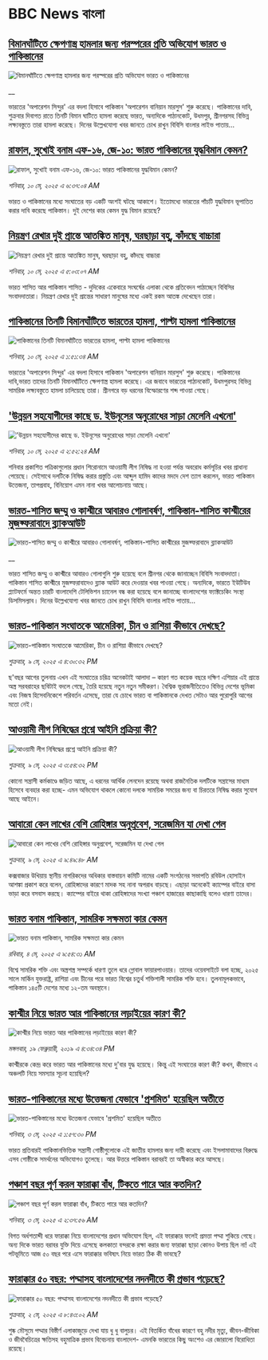 # BBC News বাংলা## [বিমানঘাঁটিতে ক্ষেপণাস্ত্র হামলার জন্য পরস্পরের প্রতি অভিযোগ ভারত ও পাকিস্তানের](https://www.bbc.co.uk/bengali/live/c98pyl4246et?at_campaign=githubrss)![বিমানঘাঁটিতে ক্ষেপণাস্ত্র হামলার জন্য পরস্পরের প্রতি অভিযোগ ভারত ও পাকিস্তানের](https://ichef.bbci.co.uk/ace/standard/240/cpsprodpb/c56c/live/c1555100-2d46-11f0-8ff1-59f5dcf8e9f5.jpg)__ভারতের 'অপারেশন সিন্দুর' এর বদলা হিসাবে পাকিস্তান 'অপারেশন বানিয়ান মারসুস' শুরু করেছে। পাকিস্তানের দাবি, শুক্রবার দিবাগত রাতে তিনটি বিমান ঘাটিতে হামলা করেছে ভারত, অন্যদিকে পাঠানকোট, উধমপুর, শ্রীনগরসহ বিভিন্ন লক্ষ্যবস্তুতে  তারা হামলা করেছে। দিনের উল্লেখযোগ্য খবর জানতে চোখ রাখুন বিবিসি বাংলার লাইভ পাতায়...## [রাফাল, সুখোই বনাম এফ-১৬, জে-১০: ভারত পাকিস্তানের যুদ্ধবিমান কেমন? ](https://www.bbc.com/bengali/articles/cgq32j1j5dqo?at_campaign=githubrss)![রাফাল, সুখোই বনাম এফ-১৬, জে-১০: ভারত পাকিস্তানের যুদ্ধবিমান কেমন? ](https://ichef.bbci.co.uk/ace/standard/240/cpsprodpb/610c/live/3ab54f40-2cbc-11f0-b94c-af824e2cce35.jpg)_শনিবার, ১০ মে, ২০২৫ এ ৬:৩৭:০৪ AM_ভারত ও পাকিস্তানের মধ্যে সংঘাতের বড় একটি অংশই ঘটছে আকাশে। ইতোমধ্যে ভারতের পাঁচটি যুদ্ধবিমান ভূপাতিত করার দাবি করেছে পাকিস্তান। দুই দেশের কার কেমন যুদ্ধ বিমান রয়েছে?## [নিয়ন্ত্রণ রেখার দুই প্রান্তে আতঙ্কিত মানুষ, ঘরছাড়া বহু, কাঁদছে বাচ্চারা](https://www.bbc.com/bengali/articles/cwy6wq0p1p5o?at_campaign=githubrss)![নিয়ন্ত্রণ রেখার দুই প্রান্তে আতঙ্কিত মানুষ, ঘরছাড়া বহু, কাঁদছে বাচ্চারা](https://ichef.bbci.co.uk/ace/standard/240/cpsprodpb/83e6/live/314396b0-2cf8-11f0-8ff1-59f5dcf8e9f5.jpg)_শনিবার, ১০ মে, ২০২৫ এ ৫:০৩:০৭ AM_ভারত শাসিত আর পাকিস্তান শাসিত - দুদিকের একেবারে সংঘর্ষের এলাকা থেকে প্রতিবেদন পাঠাচ্ছেন বিবিসির সংবাদদাতারা। নিয়ন্ত্রণ রেখার দুই  প্রান্তের সাধারণ মানুষের মধ্যে একই রকম আতঙ্ক দেখেছেন তারা।## [পাকিস্তানের তিনটি বিমানঘাঁটিতে ভারতের হামলা, পাল্টা হামলা পাকিস্তানের](https://www.bbc.com/bengali/articles/cp3qwn40jz9o?at_campaign=githubrss)![পাকিস্তানের তিনটি বিমানঘাঁটিতে ভারতের হামলা, পাল্টা হামলা পাকিস্তানের](https://ichef.bbci.co.uk/ace/standard/240/cpsprodpb/4634/live/bdfab550-2d3b-11f0-8f57-b7237f6a66e6.jpg)_শনিবার, ১০ মে, ২০২৫ এ ১:৫১:৩৪ AM_ভারতের 'অপারেশন সিন্দুর' এর বদলা হিসাবে পাকিস্তান 'অপারেশন বানিয়ান মারসুস' শুরু করেছে। পাকিস্তানের দাবি,ভারত তাদের তিনটি বিমানঘাঁটিতে ক্ষেপণাস্ত্র হামলা করেছে। এর জবাবে ভারতের পাঠানকোট, উধমপুরসহ বিভিন্ন সামরিক লক্ষ্যবস্তুতে হামলা চালিয়েছে তারা। শ্রীনগরে বড় ধরনের বিস্ফোরণের শব্দ পাওয়া গেছে।## ['উন্নয়ন সহযোগীদের কাছে ড. ইউনূসের অনুরোধের সাড়া মেলেনি এখনো'](https://www.bbc.com/bengali/articles/cqj7r0e80v4o?at_campaign=githubrss)!['উন্নয়ন সহযোগীদের কাছে ড. ইউনূসের অনুরোধের সাড়া মেলেনি এখনো'](https://ichef.bbci.co.uk/ace/standard/240/cpsprodpb/76b6/live/fb1475d0-2d49-11f0-ad17-5fe7d01901b1.jpg)_শনিবার, ১০ মে, ২০২৫ এ ২:৫২:২৪ AM_শনিবার প্রকাশিত পত্রিকাগুলোর প্রধান শিরোনামে আওয়ামী লীগ নিষিদ্ধ না হওয়া পর্যন্ত অবরোধ  কর্মসূচির খবর প্রাধান্য পেয়েছে। সেইসাথে দলটিকে নিষিদ্ধ করার প্রস্তুতি এবং আব্দুল হামিদ কাদের মদদে দেশ ত্যাগ করলেন, ভারত পাকিস্তান উত্তেজনা, তাপপ্রবাহ, বিনিয়োগ এমন নানা খবর আলোচনায় আছে।## [ভারত-শাসিত জম্মু ও কাশ্মীরে আবারও গোলাবর্ষণ, পাকিস্তান-শাসিত কাশ্মীরের মুজফ্ফরাবাদে ব্ল্যাকআউট](https://www.bbc.co.uk/bengali/live/ce810rx6e1kt?at_campaign=githubrss)![ভারত-শাসিত জম্মু ও কাশ্মীরে আবারও গোলাবর্ষণ, পাকিস্তান-শাসিত কাশ্মীরের মুজফ্ফরাবাদে ব্ল্যাকআউট](https://ichef.bbci.co.uk/ace/standard/240/cpsprodpb/5260/live/2c377110-2d06-11f0-8f57-b7237f6a66e6.jpg)__ভারত শাসিত জম্মু ও কাশ্মীরে আবারও গোলাগুলি শুরু হয়েছে বলে শ্রীনগর থেকে জানাচ্ছেন বিবিসি সংবাদদাতা। পাকিস্তান শাসিত কাশ্মীরে মুজফ্ফরাবাদেও ব্ল্যাক আউট করে দেওয়ার খবর পাওয়া গেছে। অন্যদিকে, ভারতে ইউটিউব প্ল্যাটফর্মে অন্তত চারটি বাংলাদেশি টেলিভিশন চ্যানেল বন্ধ করা হয়েছে বলে জানাচ্ছে বাংলাদেশের ফ্যাক্টচেকিং সংস্থা ডিসমিসল্যাব। দিনের উল্লেখযোগ্য খবর জানতে চোখ রাখুন বিবিসি বাংলার লাইভ পাতায়...## [ভারত-পাকিস্তান সংঘাতকে আমেরিকা, চীন ও রাশিয়া কীভাবে দেখছে?](https://www.bbc.com/bengali/articles/c771l03e185o?at_campaign=githubrss)![ভারত-পাকিস্তান সংঘাতকে আমেরিকা, চীন ও রাশিয়া কীভাবে দেখছে?](https://ichef.bbci.co.uk/ace/standard/240/cpsprodpb/e113/live/be320480-2ce4-11f0-b26b-ab62c890638b.jpg)_শুক্রবার, ৯ মে, ২০২৫ এ ৪:৩০:৩২ PM_ছ'বছর আগের তুলনায় এখন এই সংঘাতের চরিত্র অনেকটাই আলাদা – কারণ গত কয়েক বছরে দক্ষিণ এশিয়ার এই প্রান্তে অস্ত্র সরবরাহের ছবিটাই বদলে গেছে, তৈরি হয়েছে নতুন নতুন সমীকরণ। বৈশ্বিক ভূরাজনীতিতেও বিভিন্ন দেশের ভূমিকা এবং নিজস্ব হিসেবনিকেশে পরিবর্তন এসেছে, তারা যে চোখে ভারত বা পাকিস্তানকে দেখত সেটাও আর পুরোপুরি আগের মতো নেই।## [আওয়ামী লীগ নিষিদ্ধের প্রশ্নে আইনি প্রক্রিয়া কী?](https://www.bbc.com/bengali/articles/c20x4lgyl2jo?at_campaign=githubrss)![আওয়ামী লীগ নিষিদ্ধের প্রশ্নে আইনি প্রক্রিয়া কী?](https://ichef.bbci.co.uk/ace/standard/240/cpsprodpb/387e/live/e6de9d80-2ce4-11f0-b9d2-ffe9aa23cdd0.jpg)_শুক্রবার, ৯ মে, ২০২৫ এ ৩:৫৪:৩২ PM_কোনো সন্ত্রাসী কর্মকাণ্ডে জড়িত আছে, এ ধরনের আর্থিক লেনদেন রয়েছে অথবা রাজনৈতিক দলটিকে সন্ত্রাসের মাধ্যম হিসেবে ব্যবহার করা হচ্ছে- এমন অভিযোগ থাকলে কোনো দলকে সাময়িক সময়ের জন্য বা চিরতরে নিষিদ্ধ করার সুযোগ আছে আইনে।## [আবারো কেন লাখের বেশি রোহিঙ্গার অনুপ্রবেশ, সরেজমিন যা দেখা গেল](https://www.bbc.com/bengali/articles/c62v4g1djveo?at_campaign=githubrss)![আবারো কেন লাখের বেশি রোহিঙ্গার অনুপ্রবেশ, সরেজমিন যা দেখা গেল](https://ichef.bbci.co.uk/ace/standard/240/cpsprodpb/0824/live/6ce62390-2c21-11f0-8ff1-59f5dcf8e9f5.jpg)_শুক্রবার, ৯ মে, ২০২৫ এ ৯:৪৯:৪৮ AM_কক্সবাজার উখিয়ায় স্থানীয় নাগরিকদের অধিকার বাস্তবায়ন কমিটি নামের একটি সংগঠনের সভাপতি রবিউল হোসাইন আশঙ্কা প্রকাশ করে বলেন, রোহিঙ্গাদের কারণে মাদক সহ নানা অপরাধ বাড়ছে। এছাড়া   অনেকেই ক্যাম্পের বাইরে বাসা ভাড়া করে বসবাস করছে। ক্যাম্পের বাইরে থাকা রোহিঙ্গাদের সংখ্যা পঞ্চাশ হাজারের কাছাকাছি বলেও ধারণা তাদের।## [ভারত বনাম পাকিস্তান, সামরিক সক্ষমতা কার কেমন ](https://www.bbc.com/bengali/articles/c62gm3y9dl1o?at_campaign=githubrss)![ভারত বনাম পাকিস্তান, সামরিক সক্ষমতা কার কেমন ](https://ichef.bbci.co.uk/ace/standard/240/cpsprodpb/b45e/live/e470bad0-268e-11f0-b26b-ab62c890638b.jpg)_রবিবার, ৪ মে, ২০২৫ এ ৯:৫৪:৩১ AM_বিশ্বে সামরিক শক্তি এবং অস্ত্রশস্ত্র সম্পর্কে ধারণা তুলে ধরে গ্লোবাল ফায়ারপাওয়ার। তাদের ওয়েবসাইটে বলা হচ্ছে, ২০২৫ সালে মার্কিন যুক্তরাষ্ট্র, রাশিয়া এবং চীনের পরে ভারত বিশ্বের চতুর্থ শক্তিশালী সামরিক শক্তি হবে। তুলনামূলকভাবে, পাকিস্তান ১৪৫টি দেশের মধ্যে ১২-তম অবস্থানে।## [কাশ্মীর নিয়ে ভারত আর পাকিস্তানের লড়াইয়ের কারণ কী?](https://www.bbc.com/bengali/news-47292738?at_campaign=githubrss)![কাশ্মীর নিয়ে ভারত আর পাকিস্তানের লড়াইয়ের কারণ কী?](https://ichef.bbci.co.uk/ace/standard/240/cpsprodpb/E2EA/production/_105709085__105648048_hi052329226.jpg)_মঙ্গলবার, ১৯ ফেব্রুয়ারী, ২০১৯ এ ৪:৩৪:৩৪ PM_কাশ্মীরকে কেন্দ্র করে ভারত আর পাকিস্তানের মধ্যে দু'বার যুদ্ধ হয়েছে। কিন্তু এই সংঘাতের কারণ কী? কখন, কীভাবে এ অঞ্চলটি নিয়ে সমস্যার সূচনা হয়েছিল?## [ভারত-পাকিস্তানের মধ্যে উত্তেজনা যেভাবে 'প্রশমিত' হয়েছিল অতীতে](https://www.bbc.com/bengali/articles/c3v9qwpn4dko?at_campaign=githubrss)![ভারত-পাকিস্তানের মধ্যে উত্তেজনা যেভাবে 'প্রশমিত' হয়েছিল অতীতে](https://ichef.bbci.co.uk/ace/standard/240/cpsprodpb/16bf/live/62bfada0-2802-11f0-8c66-ebf25fc2cfef.jpg)_শনিবার, ৩ মে, ২০২৫ এ ১:৫৭:৩০ PM_ভারত প্রতিবারই পাকিস্তানভিত্তিক সন্ত্রাসী গোষ্ঠীগুলোকে এই জাতীয় হামলার জন্য দায়ী করেছে এবং ইসলামাবাদের বিরুদ্ধে এসব গোষ্ঠীকে সমর্থনের অভিযোগও তুলেছে। আর উত্তরে পাকিস্তান বরাবরই তা অস্বীকার করে আসছে।## [পঞ্চাশ বছর পূর্ণ করল ফারাক্কা বাঁধ, টিকতে পারে আর কতদিন?](https://www.bbc.com/bengali/articles/cly1j90y6dvo?at_campaign=githubrss)![পঞ্চাশ বছর পূর্ণ করল ফারাক্কা বাঁধ, টিকতে পারে আর কতদিন?](https://ichef.bbci.co.uk/ace/standard/240/cpsprodpb/9f66/live/07258490-266f-11f0-af27-090e238d1774.jpg)_শনিবার, ৩ মে, ২০২৫ এ ২:৩৭:৫৬ AM_বিগত অর্ধশতাব্দী ধরে ফারাক্কা নিয়ে বাংলাদেশের প্রধান অভিযোগ ছিল, এই ফারাক্কার ফলেই প্রমত্তা পদ্মা শুকিয়ে গেছে। অন্য দিকে  ভারত বরাবর যুক্তি দিয়ে এসেছে কলকাতা বন্দরকে রক্ষা করার জন্য ফারাক্কা ছাড়া কোনও উপায় ছিল না! এই পটভূমিতে আজ ৫০ বছর পরে এসে ফারাক্কার ভবিষ্যৎ নিয়ে ভারত ঠিক কী ভাবছে?## [ফারাক্কার ৫০ বছর: পদ্মাসহ বাংলাদেশের নদনদীতে কী প্রভাব পড়েছে? ](https://www.bbc.com/bengali/articles/cedy72927lyo?at_campaign=githubrss)![ফারাক্কার ৫০ বছর: পদ্মাসহ বাংলাদেশের নদনদীতে কী প্রভাব পড়েছে? ](https://ichef.bbci.co.uk/ace/standard/240/cpsprodpb/b0b8/live/a824b9b0-26c4-11f0-8c66-ebf25fc2cfef.jpg)_শুক্রবার, ২ মে, ২০২৫ এ ৮:৪৩:০২ AM_শুষ্ক মৌসুমে পদ্মার বিস্তীর্ণ এলাকাজুড়ে দেখা যায় ধু ধু বালুচর। এই বিতর্কিত বাঁধের কারণে বহু নদীর মৃত্যু, জীবন-জীবিকা ও জীববৈচিত্রের ক্ষতিসহ বহুমাত্রিক প্রভাব বিবেচনায় বাংলাদেশ- এমনকি ভারতের কিছু অংশেও এর জোরালো বিরোধিতা রয়েছে।